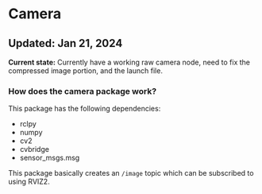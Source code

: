 # Camera
Updated: Jan 21, 2024
---
**Current state:** Currently have a working raw camera node, need to fix the compressed image portion, and the launch file.

### How does the camera package work?
This package has the following dependencies:
- rclpy
- numpy
- cv2
- cvbridge
- sensor_msgs.msg

This package basically creates an `/image` topic which can be subscribed to using RVIZ2.
